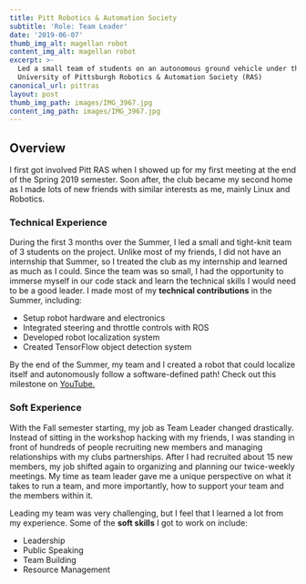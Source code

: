 ```yaml
---
title: Pitt Robotics & Automation Society
subtitle: 'Role: Team Leader'
date: '2019-06-07'
thumb_img_alt: magellan robot
content_img_alt: magellan robot
excerpt: >-
  Led a small team of students on an autonomous ground vehicle under the
  University of Pittsburgh Robotics & Automation Society (RAS)
canonical_url: pittras
layout: post
thumb_img_path: images/IMG_3967.jpg
content_img_path: images/IMG_3967.jpg
---
```

## Overview

I first got involved Pitt RAS when I showed up for my first meeting at the end of the Spring 2019 semester. Soon after, the club became my second home as I made lots of new friends with similar interests as me, mainly Linux and Robotics. 

### Technical Experience

During the first 3 months over the Summer, I led a small and tight-knit team of 3 students on the project. Unlike most of my friends, I did not have an internship that Summer, so I treated the club as my internship and learned as much as I could. Since the team was so small, I had the opportunity to immerse myself in our code stack and learn the technical skills I would need to be a good leader. I made most of my **technical contributions** in the Summer, including:

*   Setup robot hardware and electronics
*   Integrated steering and throttle controls with ROS
*   Developed robot localization system
*   Created TensorFlow object detection system

By the end of the Summer, my team and I created a robot that could localize itself and autonomously follow a software-defined path! Check out this milestone on [YouTube.](https://www.youtube.com/watch?v=kj7x4HNcMWw)

### Soft Experience

With the Fall semester starting, my job as Team Leader changed drastically. Instead of sitting in the workshop hacking with my friends, I was standing in front of hundreds of people recruiting new members and managing relationships with my clubs partnerships. After I had recruited about 15 new members, my job shifted again to organizing and planning our twice-weekly meetings. My time as team leader gave me a unique perspective on what it takes to run a team, and more importantly, how to support your team and the members within it.

Leading my team was very challenging, but I feel that I learned a lot from my experience. Some of the **soft skills** I got to work on include:

*   Leadership
*   Public Speaking
*   Team Building
*   Resource Management
